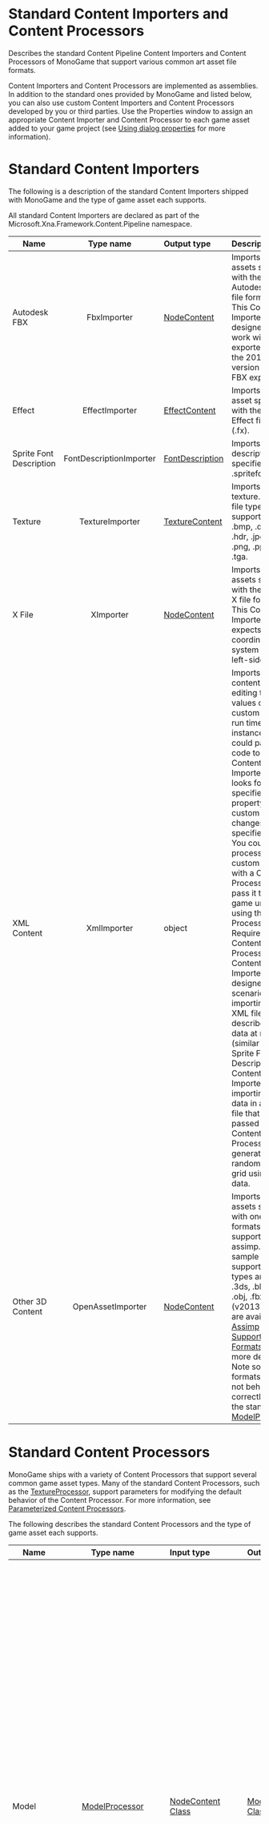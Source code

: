 

# Standard Content Importers and Content Processors

Describes the standard Content Pipeline Content Importers and Content Processors of MonoGame that support various common art asset file formats.

Content Importers and Content Processors are implemented as assemblies. In addition to the standard ones provided by MonoGame and listed below, you can also use custom Content Importers and Content Processors developed by you or third parties. Use the Properties window to assign an appropriate Content Importer and Content Processor to each game asset added to your game project (see [Using dialog properties](UsingMonoGame_Dlg_Properties.md) for more information).

# Standard Content Importers

The following is a description of the standard Content Importers shipped with MonoGame and the type of game asset each supports.

All standard Content Importers are declared as part of the Microsoft.Xna.Framework.Content.Pipeline namespace.

| Name | Type name | Output type | Description
| ------------- |:-------------:| :----- | :---- |
| Autodesk FBX|FbxImporter|[NodeContent](T_Microsoft_Xna_Framework_Content_Pipeline_Graphics_NodeContent.md)|Imports game assets specified with the Autodesk FBX file format (.fbx). This Content Importer is designed to work with assets exported with the 2013 version of the FBX exporter. |
| Effect|EffectImporter|[EffectContent](T_Microsoft_Xna_Framework_Content_Pipeline_Graphics_EffectContent.md)|Imports a game asset specified with the DirectX Effect file format (.fx). |
| Sprite Font Description|FontDescriptionImporter|[FontDescription](T_Microsoft_Xna_Framework_Content_Pipeline_Graphics_FontDescription.md)|Imports a font description specified in a .spritefont file.|
| Texture|TextureImporter|[TextureContent](T_Microsoft_Xna_Framework_Content_Pipeline_Graphics_TextureContent.md)|Imports a texture. These file types are supported: .bmp, .dds, .dib, .hdr, .jpg, .pfm, .png, .ppm, and .tga.|
| X File|XImporter|[NodeContent](T_Microsoft_Xna_Framework_Content_Pipeline_Graphics_NodeContent.md)|Imports game assets specified with the DirectX X file format (.x). This Content Importer expects the coordinate system to be left-sided.|
| XML Content|XmlImporter|object|Imports XML content used for editing the values of a custom object at run time. For instance, you could pass XML code to this Content Importer that looks for the specified property of a custom type and changes it to the specified value. You could then process the custom object with a Content Processor or pass it to your game untouched using the No Processing Required Content Processor.This Content Importer is designed for scenarios like importing an XML file that describes game data at run time (similar to the Sprite Font Description Content Importer) or importing terrain data in an XML file that then is passed to a Content Processor that generates a random terrain grid using that data.|
| Other 3D Content|OpenAssetImporter|[NodeContent](T_Microsoft_Xna_Framework_Content_Pipeline_Graphics_NodeContent.md)|Imports game assets specified with one of the formats supported by assimp. A sample of supported files types are: .dae, .3ds, .blend, .obj, .fbx (v2013). More are available see [Assimp Supported File Formats](https://github.com/assimp/assimp#supported-file-formats) for more details. Note some formats might not behave correctly with the standard [ModelProcessor](T_Microsoft_Xna_Framework_Content_Pipeline_Processors_ModelProcessor.md).|

# Standard Content Processors

MonoGame ships with a variety of Content Processors that support several common game asset types. Many of the standard Content Processors, such as the [TextureProcessor](T_Microsoft_Xna_Framework_Content_Pipeline_Processors_TextureProcessor.md), support parameters for modifying the default behavior of the Content Processor. For more information, see [Parameterized Content Processors](CP_StdParamProcs.md).

The following describes the standard Content Processors and the type of game asset each supports.

| Name| Type name| Input type| Output type| Description|
| ----------------- |:-------------:| :----- | :---- | :---- |
| Model|[ModelProcessor](T_Microsoft_Xna_Framework_Content_Pipeline_Processors_ModelProcessor.md)|[NodeContent Class](T_Microsoft_Xna_Framework_Content_Pipeline_Graphics_NodeContent.md)|[ModelContent Class](T_Microsoft_Xna_Framework_Content_Pipeline_Processors_ModelContent.md)|A parameterized Content Processor that outputs models as a [ModelContent Class](T_Microsoft_Xna_Framework_Content_Pipeline_Processors_ModelContent.md) object.<br>Available parameters:<br>*   Color Key Color–Any valid [Color](T_MXF_Color.md). [Magenta](T_MXF_Color.md) is the default value.<br>*   Color Key Enabled–A Boolean value indicating if color keying is enabled. The default value is **true**.<br>*   Generate Mipmaps–A Boolean value indicating if mipmaps are generated. The default value is **false**.<br>*   Generate Tangent Frames–A Boolean value indicating if tangent frames are generated. The default value is **false**.<br>*   Resize Textures to Power of Two–A Boolean value indicating if a texture is resized to the next largest power of 2. The default value is **false**.<br>*   Scale–Any valid [float](http://msdn.microsoft.com/en-us/library/system.single.aspx) value. The default value is 1.0.<br>*   Swap Winding Order–A Boolean value indicating if the winding order is swapped. This is useful for models that appear to be drawn inside out. The default value is **false**.<br>*   Texture Format–Any valid [SurfaceFormat](T_Microsoft_Xna_Framework_Graphics_SurfaceFormat.md) value. Textures are either unchanged, converted to the Color format, or DXT Compressed. For more information, see [TextureProcessorOutputFormat](T_MXFCPP_TextureProcessorOutputFormat.md).<br>*   X Axis Rotation–Number, in degrees of rotation. The default value is 0.<br>*   Y Axis Rotation–Number, in degrees of rotation. The default value is 0.<br>*   Z Axis Rotation–Number, in degrees of rotation. The default value is 0.|
|No Processing Required|[PassThroughProcessor](T_Microsoft_Xna_Framework_Content_Pipeline_Processors_PassThroughProcessor.md)|Object|Object|Performs no processing on the file. Select this Content Processor if your content is already in a game-ready format (for example, an externally prepared DDS file) or a specialized XML format (.xml) designed for use with XNA Game Studio.|
|Sprite Font Description|[FontDescriptionProcessor](T_Microsoft_Xna_Framework_Content_Pipeline_Processors_FontDescriptionProcessor.md)|[FontDescription](T_Microsoft_Xna_Framework_Content_Pipeline_Graphics_FontDescription.md)|[SpriteFontContent](T_Microsoft_Xna_Framework_Content_Pipeline_Processors_SpriteFontContent.md)|Converts a .spritefont file specifying a font description into a font.|
|Sprite Font Texture|[FontTextureProcessor](T_Microsoft_Xna_Framework_Content_Pipeline_Processors_FontTextureProcessor.md)|[TextureContent](T_Microsoft_Xna_Framework_Content_Pipeline_Graphics_TextureContent.md)|[SpriteFontContent](T_Microsoft_Xna_Framework_Content_Pipeline_Processors_SpriteFontContent.md)|A parameterized Content Processor that outputs a sprite font texture as a [SpriteFontContent](T_Microsoft_Xna_Framework_Content_Pipeline_Processors_SpriteFontContent.md) object.<br>Available parameters:<br>*   First Character–Any valid character. The space character is the default value.|
| Sprite Font Texture|[FontTextureProcessor](T_Microsoft_Xna_Framework_Content_Pipeline_Processors_FontTextureProcessor.md)|[Texture2DContent](T_Microsoft_Xna_Framework_Content_Pipeline_Graphics_Texture2DContent.md)|[SpriteFontContent](T_Microsoft_Xna_Framework_Content_Pipeline_Processors_SpriteFontContent.md)|Converts a specially marked 2D bitmap file (.bmp) into a font. Pixels of **Color.Magenta** are converted to **Color.Transparent**.|
| Texture|[TextureProcessor](T_Microsoft_Xna_Framework_Content_Pipeline_Processors_TextureProcessor.md)|[TextureContent Class](T_Microsoft_Xna_Framework_Content_Pipeline_Graphics_TextureContent.md)|[TextureContent Class](T_Microsoft_Xna_Framework_Content_Pipeline_Graphics_TextureContent.md)|A parameterized Content Processor that outputs textures as a [TextureContent Class](T_Microsoft_Xna_Framework_Content_Pipeline_Graphics_TextureContent.md) object.<br>Available parameters:<br>*   Color Key Color–Any valid [Color](T_MXF_Color.md). [Magenta](T_MXF_Color.md) is the default value.<br>*   Color Key Enabled–A Boolean value indicating if color keying is enabled. The default value is **true**.<br>*   Generate Mipmaps–A Boolean value indicating if mipmaps are generated. The default value is **false**.<br>*   Resize to Power of Two–A Boolean value indicating if a texture is resized to the next largest power of 2. The default value is **false**.<br>*   Texture Format–Any valid [SurfaceFormat](T_Microsoft_Xna_Framework_Graphics_SurfaceFormat.md) value. Textures are either unchanged, converted to the Color format, or DXT Compressed. For more information, see [TextureProcessorOutputFormat](T_MXFCPP_TextureProcessorOutputFormat.md).|
|Localized Sprite Font Texture|[LocalizedFontProcessor](T_Microsoft_Xna_Framework_Content_Pipeline_Processors_LocalizedFontDescriptionProcessor.md)|[FontDescription](T_Microsoft_Xna_Framework_Content_Pipeline_Graphics_FontDescription.md)|[SpriteFontContent](T_Microsoft_Xna_Framework_Content_Pipeline_Processors_SpriteFontContent.md)|Converts a .spritefont file specifying a font description into a font.|

# See Also

[Adding Content to a Game](CP_TopLevel.md)  
[What Is Content?](CP_Overview.md)  
[Adding a Custom Importer](CP_AddCustomProcImp.md)  

© 2012 Microsoft Corporation. All rights reserved.

© The MonoGame Team.
